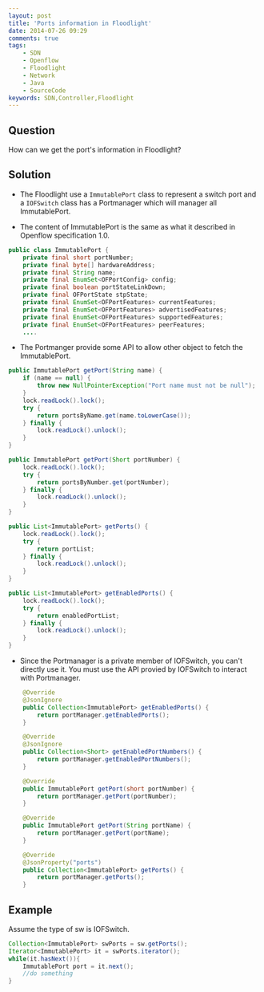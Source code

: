 ```yaml
---
layout: post
title: 'Ports information in Floodlight'
date: 2014-07-26 09:29
comments: true
tags:
	- SDN
	- Openflow
	- Floodlight
	- Network
	- Java
	- SourceCode
keywords: SDN,Controller,Floodlight
---
```

Question
--------
How can we get the port's information in Floodlight?

<!--more-->


Solution
--------
- The Floodlight use a `ImmutablePort` class to represent a switch port and a `IOFSwitch` class has a Portmanager which will manager all ImmutablePort.

- The content of ImmutablePort is the same as what it described in Openflow specification 1.0.
``` java
public class ImmutablePort {
    private final short portNumber;
    private final byte[] hardwareAddress;
    private final String name;
    private final EnumSet<OFPortConfig> config;
    private final boolean portStateLinkDown;
    private final OFPortState stpState;
    private final EnumSet<OFPortFeatures> currentFeatures;
    private final EnumSet<OFPortFeatures> advertisedFeatures;
    private final EnumSet<OFPortFeatures> supportedFeatures;
    private final EnumSet<OFPortFeatures> peerFeatures;
    ....
```

- The Portmanger provide some API to allow other object to fetch the ImmutablePort.

``` java
public ImmutablePort getPort(String name) {
	if (name == null) {
		throw new NullPointerException("Port name must not be null");
	}
	lock.readLock().lock();
	try {
		return portsByName.get(name.toLowerCase());
	} finally {
		lock.readLock().unlock();
	}
}

public ImmutablePort getPort(Short portNumber) {
	lock.readLock().lock();
	try {
		return portsByNumber.get(portNumber);
	} finally {
		lock.readLock().unlock();
	}
}

public List<ImmutablePort> getPorts() {
	lock.readLock().lock();
	try {
		return portList;
	} finally {
		lock.readLock().unlock();
	}
}

public List<ImmutablePort> getEnabledPorts() {
	lock.readLock().lock();
	try {
		return enabledPortList;
	} finally {
		lock.readLock().unlock();
	}
}
```

- Since the Portmanager is a private member of IOFSwitch, you can't directly use it. You must use the API provied by IOFSwitch to interact with Portmanager.

``` java
    @Override
    @JsonIgnore
    public Collection<ImmutablePort> getEnabledPorts() {
        return portManager.getEnabledPorts();
    }

    @Override
    @JsonIgnore
    public Collection<Short> getEnabledPortNumbers() {
        return portManager.getEnabledPortNumbers();
    }

    @Override
    public ImmutablePort getPort(short portNumber) {
        return portManager.getPort(portNumber);
    }

    @Override
    public ImmutablePort getPort(String portName) {
        return portManager.getPort(portName);
    }

    @Override
    @JsonProperty("ports")
    public Collection<ImmutablePort> getPorts() {
        return portManager.getPorts();
    }
```

Example
--------
Assume the type of sw is IOFSwitch.
``` java
Collection<ImmutablePort> swPorts = sw.getPorts();
Iterator<ImmutablePort> it = swPorts.iterator();
while(it.hasNext()){
    ImmutablePort port = it.next();
    //do something 
}
```
